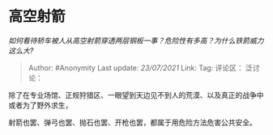 # 高空射箭
*如何看待轿车被人从高空射箭穿透两层钢板一事？危险性有多高？为什么铁箭威力这么大?*

> Author: #Anonymity
> Last update: *23/07/2021*
> Link:
> Tag:
> 评论区：
> 泛讨论：

除了在专业场馆、正规狩猎区、一眼望到天边见不到人的荒漠、以及真正的战争中或者为了野外求生，

射箭也罢、弹弓也罢、抛石也罢、开枪也罢，都属于用危险方法危害公共安全。
